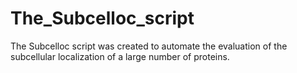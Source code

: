 # The_Subcelloc_script
The Subcelloc script was created to automate the evaluation of the subcellular localization of a large number of proteins. 
